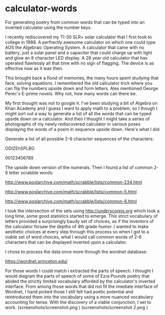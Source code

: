 # calculator-words
For generating poetry from common words that can be typed into an inverted calculator using the number keys. 

I recently rediscovered my TI-30 SLR+ solar calculator that I first took to college in 1988. A perfrectly awesome calculator on which one could type AOS the Algebraic Operating System. A calculator that came with no battery, just a solar panel and a capaciter that could charge up with light and glow an 8 character LED display. A 28 year old calculator that has operated flawlessly all that time with no sign of flagging. The device is as effective now as it was then. 

This brought back a flood of memories, the many hours spent studying that face, solving equations. I remembered the old calculator trick where you can flip the numbers upside down and form letters. Alex mentioned George Perec's E-prime novels. Why not, how many words can there be. 

My first thought was not to google it. I've been studying a bit of Algebra on Khan Academy and I guess I want to apply math to a problem, so I though I might sort out a way to generate a list of all the words that can be typed upside down on a calculator. And then I thought I might take a series of photographs of my newly rediscovered calculator in various poses displaying the words of a poem in sequence upside down. Here's what I did:

Generate a list of all possible 2-6 character sequences of the characters: 

ODIZEhSPLBG

00123456789

The upside down version of the numerals. Then I found a list of common 2-6 letter scrabble words:

http://www.poslarchive.com/math/scrabble/lists/common-234.html

http://www.poslarchive.com/math/scrabble/lists/common-5.html

http://www.poslarchive.com/math/scrabble/lists/common-6.html

I took the intersection of the sets using http://underscorejs.org which took a long time, some good statistics started to emerge. This strict vocabulary of letters provided a surprisingly baudy set of choices, as if the inventors of the calculator forsaw the depths of 4th grade humor. I wanted to make aesthetic choices at every step through this process so when I got to a viable set of word choices, what I would call common words of 2-6 characters that can be displayed inverted upon a calculator. 

I chose to process the data once more through the wordnet database:

https://wordnet.princeton.edu/

For those words I could match i extracted the parts of speech. I thought I would diagram the parts of speech of some of Ezra Pounds poetry that abided the strictly limited vocabulary afforded by the calculator's inverted interface. From among those words that did not fit the imediate interface of Wordnet, I hand picked those I still felt had poetic potential and reintroduced them into the vocabulary using a more nuanced vocabulary accounting for tense. With the discovery of a viable conjunction, I set to work.
(screenshots/screenshot.png )
(screenshots/screenshot 2.png )
